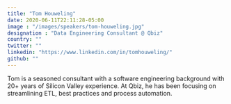 ```yaml
---
title: "Tom Houweling"
date: 2020-06-11T22:11:28-05:00
image : "/images/speakers/tom-houweling.jpg"
designation : "Data Engineering Consultant @ Qbiz"
country: ""
twitter: ""
linkedin: "https://www.linkedin.com/in/tomhouweling/"
github: ""
---
```


Tom is a seasoned consultant with a software engineering background with 20+ years of Silicon Valley experience.
At Qbiz, he has been focusing on streamlining ETL, best practices and process automation.